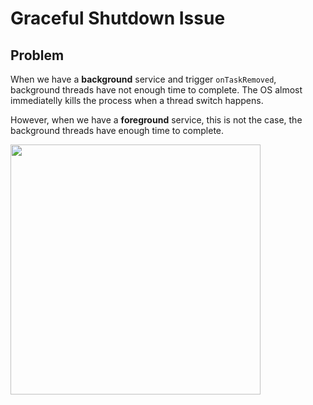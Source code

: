 # Graceful Shutdown Issue

## Problem

When we have a **background** service and trigger `onTaskRemoved`, background threads have not enough time to complete. The OS almost immediatelly kills the process when a thread switch happens.

However, when we have a **foreground** service, this is not the case, the background threads have enough time to complete.

<img src="https://github.com/aaronfodor/graceful-shutdown-issue/assets/37120889/b6060153-dfa6-4b4e-8ea5-109a58ff4514" alt="" height="400" />